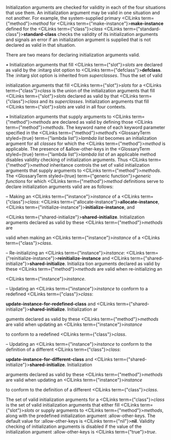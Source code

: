  



Initialization arguments are checked for validity in each of the four situations that use them. An initialization argument may be valid in one situation and not another. For example, the system-supplied primary <ClLinks  term={"method"}><i>method</i></ClLinks> for <ClLinks  term={"make-instance"}><b>make-instance</b></ClLinks> defined for the <ClLinks  term={"class"}><i>class</i></ClLinks> <ClLinks  term={"standard-class"}><b>standard-class</b></ClLinks> checks the validity of its initialization arguments and signals an error if an initialization argument is supplied that is not declared as valid in that situation. 



There are two means for declaring initialization arguments valid. 



*•* Initialization arguments that fill <ClLinks  term={"slot"}><i>slots</i></ClLinks> are declared as valid by the :initarg slot option to <ClLinks  term={"defclass"}><b>defclass</b></ClLinks>. The :initarg slot option is inherited from *superclasses*. Thus the set of valid 







 



 



initialization arguments that fill <ClLinks  term={"slot"}><i>slots</i></ClLinks> for a <ClLinks  term={"class"}><i>class</i></ClLinks> is the union of the initialization arguments that fill <ClLinks  term={"slot"}><i>slots</i></ClLinks> declared as valid by that <ClLinks  term={"class"}><i>class</i></ClLinks> and its *superclasses*. Initialization arguments that fill <ClLinks  term={"slot"}><i>slots</i></ClLinks> are valid in all four contexts. 



*•* Initialization arguments that supply arguments to <ClLinks  term={"method"}><i>methods</i></ClLinks> are declared as valid by defining those <ClLinks  term={"method"}><i>methods</i></ClLinks>. The keyword name of each keyword parameter specified in the <ClLinks  term={"method"}><i>method</i></ClLinks>’s <GlossaryTerm styled={true} term={"lambda list"}><i>lambda list</i></GlossaryTerm> becomes an initialization argument for all *classes* for which the <ClLinks  term={"method"}><i>method</i></ClLinks> is applicable. The presence of &amp;allow-other-keys in the <GlossaryTerm styled={true} term={"lambda list"}><i>lambda list</i></GlossaryTerm> of an applicable method disables validity checking of initialization arguments. Thus <ClLinks  term={"method"}><i>method</i></ClLinks> inheritance controls the set of valid initialization arguments that supply arguments to <ClLinks  term={"method"}><i>methods</i></ClLinks>. The <GlossaryTerm styled={true} term={"generic function"}><i>generic functions</i></GlossaryTerm> for which <ClLinks  term={"method"}><i>method</i></ClLinks> definitions serve to declare initialization arguments valid are as follows: 



– Making an <ClLinks  term={"instance"}><i>instance</i></ClLinks> of a <ClLinks  term={"class"}><i>class</i></ClLinks>: <ClLinks  term={"allocate-instance"}><b>allocate-instance</b></ClLinks>, <ClLinks  term={"initialize-instance"}><b>initialize-instance</b></ClLinks>, and 



<ClLinks  term={"shared-initialize"}><b>shared-initialize</b></ClLinks>. Initialization arguments declared as valid by these <ClLinks  term={"method"}><i>methods</i></ClLinks> are 



valid when making an <ClLinks  term={"instance"}><i>instance</i></ClLinks> of a <ClLinks  term={"class"}><i>class</i></ClLinks>. 



– Re-initializing an <ClLinks  term={"instance"}><i>instance</i></ClLinks>: <ClLinks  term={"reinitialize-instance"}><b>reinitialize-instance</b></ClLinks> and <ClLinks  term={"shared-initialize"}><b>shared-initialize</b></ClLinks>. Initializa tion arguments declared as valid by these <ClLinks  term={"method"}><i>methods</i></ClLinks> are valid when re-initializing an 



<ClLinks  term={"instance"}><i>instance</i></ClLinks>. 



– Updating an <ClLinks  term={"instance"}><i>instance</i></ClLinks> to conform to a redefined <ClLinks  term={"class"}><i>class</i></ClLinks>: 



**update-instance-for-redefined-class** and <ClLinks  term={"shared-initialize"}><b>shared-initialize</b></ClLinks>. Initialization ar 



guments declared as valid by these <ClLinks  term={"method"}><i>methods</i></ClLinks> are valid when updating an <ClLinks  term={"instance"}><i>instance</i></ClLinks> 



to conform to a redefined <ClLinks  term={"class"}><i>class</i></ClLinks>. 



– Updating an <ClLinks  term={"instance"}><i>instance</i></ClLinks> to conform to the definition of a different <ClLinks  term={"class"}><i>class</i></ClLinks>: 



**update-instance-for-different-class** and <ClLinks  term={"shared-initialize"}><b>shared-initialize</b></ClLinks>. Initialization 



arguments declared as valid by these <ClLinks  term={"method"}><i>methods</i></ClLinks> are valid when updating an <ClLinks  term={"instance"}><i>instance</i></ClLinks> 



to conform to the definition of a different <ClLinks  term={"class"}><i>class</i></ClLinks>. 



The set of valid initialization arguments for a <ClLinks  term={"class"}><i>class</i></ClLinks> is the set of valid initialization arguments that either fill <ClLinks  term={"slot"}><i>slots</i></ClLinks> or supply arguments to <ClLinks  term={"method"}><i>methods</i></ClLinks>, along with the predefined initialization argument :allow-other-keys. The default value for :allow-other-keys is <ClLinks  term={"nil"}><b>nil</b></ClLinks>. Validity checking of initialization arguments is disabled if the value of the initialization argument :allow-other-keys is <ClLinks  term={"true"}><i>true</i></ClLinks>. 



